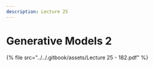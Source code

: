 ```yaml
---
description: Lecture 25
---
```


# Generative Models 2

{% file src="../../.gitbook/assets/Lecture 25 - 182.pdf" %}

